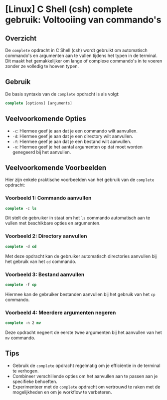# [Linux] C Shell (csh) complete gebruik: Voltooiing van commando's

## Overzicht
De `complete` opdracht in C Shell (csh) wordt gebruikt om automatisch commando's en argumenten aan te vullen tijdens het typen in de terminal. Dit maakt het gemakkelijker om lange of complexe commando's in te voeren zonder ze volledig te hoeven typen.

## Gebruik
De basis syntaxis van de `complete` opdracht is als volgt:

```csh
complete [options] [arguments]
```

## Veelvoorkomende Opties
- `-c`: Hiermee geef je aan dat je een commando wilt aanvullen.
- `-d`: Hiermee geef je aan dat je een directory wilt aanvullen.
- `-f`: Hiermee geef je aan dat je een bestand wilt aanvullen.
- `-n`: Hiermee geef je het aantal argumenten op dat moet worden genegeerd bij het aanvullen.

## Veelvoorkomende Voorbeelden
Hier zijn enkele praktische voorbeelden van het gebruik van de `complete` opdracht:

### Voorbeeld 1: Commando aanvullen
```csh
complete -c ls
```
Dit stelt de gebruiker in staat om het `ls` commando automatisch aan te vullen met beschikbare opties en argumenten.

### Voorbeeld 2: Directory aanvullen
```csh
complete -d cd
```
Met deze opdracht kan de gebruiker automatisch directories aanvullen bij het gebruik van het `cd` commando.

### Voorbeeld 3: Bestand aanvullen
```csh
complete -f cp
```
Hiermee kan de gebruiker bestanden aanvullen bij het gebruik van het `cp` commando.

### Voorbeeld 4: Meerdere argumenten negeren
```csh
complete -n 2 mv
```
Deze opdracht negeert de eerste twee argumenten bij het aanvullen van het `mv` commando.

## Tips
- Gebruik de `complete` opdracht regelmatig om je efficiëntie in de terminal te verhogen.
- Combineer verschillende opties om het aanvullen aan te passen aan je specifieke behoeften.
- Experimenteer met de `complete` opdracht om vertrouwd te raken met de mogelijkheden en om je workflow te verbeteren.